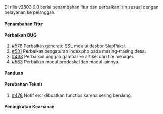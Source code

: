 Di rilis v2503.0.0 berisi penambahan fitur dan perbaikan lain sesuai dengan pelayanan ke pelanggan.

#### Penambahan Fitur

#### Perbaikan BUG
1. [#578](https://github.com/OpenSID/dasbor-siappakai/issues/578) Perbaikan generate SSL melalui dasbor SiapPakai.
2. [#581](https://github.com/OpenSID/dasbor-siappakai/issues/581) Perbaikan pengaturan index.php pada masing-masing desa.
3. [#433](https://github.com/OpenSID/wiki-siappakai/issues/433) Perbaikan unggah gambar ke artikel dari file menager.
4. [#563](https://github.com/OpenSID/dasbor-siappakai/issues/563) Perbaikan modul prodeskel dan modul lainnya.

#### Panduan

#### Perubahan Teknis
1. [#478](https://github.com/OpenSID/dasbor-siappakai/issues/478) Notif eror dibuatkan function karena sering berulang.

#### Peningkatan Keamanan
